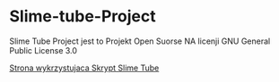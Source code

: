 # Slime-tube-Project


Slime Tube Project jest to Projekt Open Suorse NA licenji GNU General Public License 3.0


<a href="https://slime-tube.ct8.pl/tube/">Strona wykrzystujaca Skrypt Slime Tube</a>


